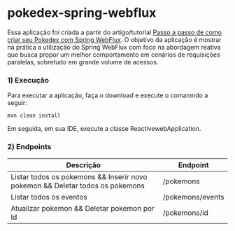 # pokedex-spring-webflux

Essa aplicação foi criada a partir do artigo/tutorial [Passo a passo de como criar seu Pokedex com Spring WebFlux](https://dev.to/womakerscode/criando-seu-pokedex-com-spring-webflux-mongodb-deploy-no-heroku-21f5). O objetivo da aplicação é mostrar na prática a utilização do Spring WebFlux com foco na abordagem reativa que busca propor um melhor comportamento em cenários de requisições paralelas, sobretudo em grande volume de acessos.

### 1) Execução
Para executar a aplicação, faça o download e execute o comamndo a seguir:

```
mvn clean install

```

Em seguida, em sua IDE, execute a classe ReactivewebApplication.

### 2) Endpoints

| Descrição                                                                      | Endpoint         |
|--------------------------------------------------------------------------------|------------------|
| Listar todos os pokemons && Inserir novo pokemon  && Deletar todos os pokemons | /pokemons        |
| Listar todos os eventos                                                        | /pokemons/events |
| Atualizar pokemon && Deletar pokemon por Id                                    | /pokemons/id     |
